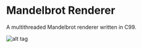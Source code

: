 Mandelbrot Renderer
=======

A multithreaded Mandelbrot renderer written in C99.

![alt tag](http://amarsaggu.github.io/images/mandel.jpg)
